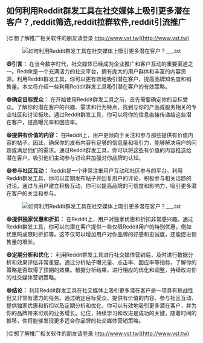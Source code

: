 ## **如何利用Reddit群发工具在社交媒体上吸引更多潜在客户？,reddit筛选,reddit拉群软件,reddit引流推广**

[😍想了解推广相关软件的朋友请登录 http://www.vst.tw](http://www.vst.tw)

 <center><img src="https://vst.tw/MP4/tuiguang/png/0.png" alt="如何利用Reddit群发工具在社交媒体上吸引更多潜在客户？___.txt"></center>

**😄引言：**
在当今数字时代，社交媒体已经成为企业推广和客户互动的重要渠道之一。Reddit是一个充满活力的社交平台，拥有庞大的用户群体和丰富的内容资源。利用Reddit群发工具，你可以更有效地吸引潜在客户，提高品牌知名度和销售量。本文将介绍一些利用Reddit群发工具吸引潜在客户的有效策略。

**😄确定目标受众：**
在开始使用Reddit群发工具之前，首先需要确定你的目标受众。了解你的潜在客户的兴趣、需求和行为特点，找到与你的产品或服务相关的专业社区和讨论板块。通过Reddit群发工具，你可以将你的信息直接传递给这些潜在客户，提高曝光率和回应率。

**😄提供有价值的内容：**
在Reddit上，用户更倾向于关注和参与那些提供有价值内容的帖子。因此，确保你的发布内容有足够的信息量和吸引力，能够解决用户的问题或满足他们的需求。通过Reddit群发工具，你可以将这些有价值的内容推送给潜在客户，吸引他们主动参与讨论并加强对你品牌的认知。

**😄参与社区互动：**
Reddit是一个非常注重用户互动和社区参与的平台。利用Reddit群发工具，你可以定期发布帖子并回复用户的评论，积极参与相关话题的讨论。通过与用户建立积极互动，你可以提高品牌的可信度和影响力，吸引更多潜在客户的关注和参与。

 <center><img src="https://vst.tw/MP4/tuiguang/png/5.png" alt="如何利用Reddit群发工具在社交媒体上吸引更多潜在客户？___.txt"></center>

**😄提供独家优惠和折扣：**
在Reddit上，用户对独家优惠和折扣非常感兴趣。通过Reddit群发工具，你可以向潜在客户提供一些仅限Reddit用户的特别优惠，例如优惠码或限时折扣等。这不仅可以增加用户对你品牌的好感和忠诚度，还能促进销售量的增长。

**😄定期分析和优化：**
利用Reddit群发工具进行社交媒体营销后，及时进行数据分析和效果评估非常重要。通过分析帖子曝光量、点击率、回应率等指标，了解你的策略是否取得了预期的效果。根据分析结果，进行相应的优化和调整，持续改进你的社交媒体营销策略。

**😄结论：**
利用Reddit群发工具在社交媒体上吸引更多潜在客户是一项具有挑战性但又非常有潜力的任务。通过确定目标受众、提供有价值的内容、参与社区互动、提供独家优惠和折扣以及定期分析和优化，你可以有效地吸引更多潜在客户，并为你的品牌带来可观的业务增长。记住，持续学习和改进是成功的关键，随着时间的推移，你将能够发现更多适合你品牌的社交媒体营销策略。

[😍想了解推广相关软件的朋友请登录 http://www.vst.tw](http://www.vst.tw)



